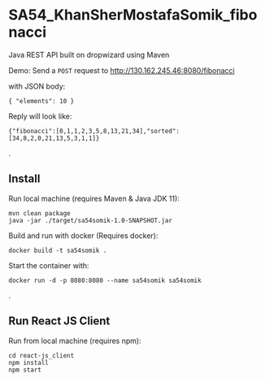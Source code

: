 # SA54_KhanSherMostafaSomik_fibonacci
Java REST API built on dropwizard using Maven

Demo:
Send a `POST` request to http://130.162.245.46:8080/fibonacci

with JSON body:
```
{ "elements": 10 }
```
Reply will look like:
```
{"fibonacci":[0,1,1,2,3,5,8,13,21,34],"sorted":[34,8,2,0,21,13,5,3,1,1]}
```

.

## Install

Run local machine (requires Maven & Java JDK 11):
```
mvn clean package
java -jar ./target/sa54somik-1.0-SNAPSHOT.jar
```


Build and run with docker (Requires docker):
```
docker build -t sa54somik .
```

Start the container with:
```
docker run -d -p 8080:8080 --name sa54somik sa54somik
```

.

## Run React JS Client

Run from local machine (requires npm):
```
cd react-js_client
npm install
npm start
```
